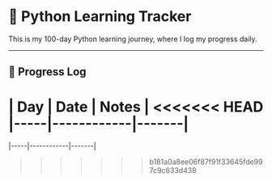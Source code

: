 # 🐍 Python Learning Tracker

This is my 100-day Python learning journey, where I log my progress daily.

---

## 📅 Progress Log

| Day | Date       | Notes |
<<<<<<< HEAD
|-----|------------|-------|
=======
|-----|------------|-------|

>>>>>>> b181a0a8ee06f87f91f33645fde997c9c633d438
